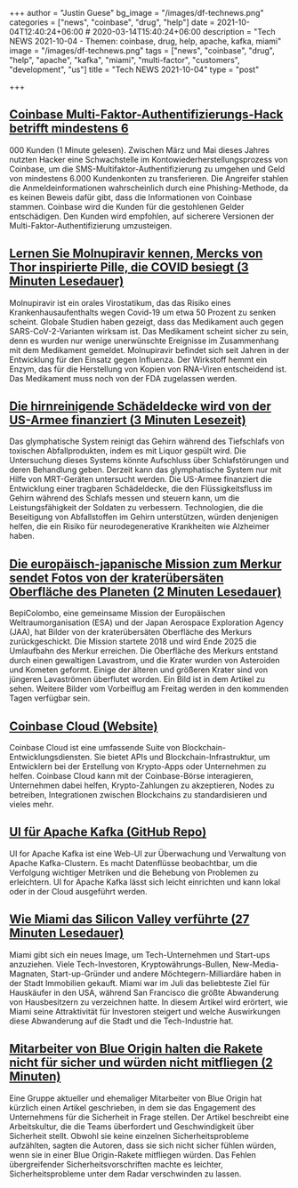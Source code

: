 +++
author = "Justin Guese"
bg_image = "/images/df-technews.png"
categories = ["news", "coinbase", "drug", "help"]
date = 2021-10-04T12:40:24+06:00 # 2020-03-14T15:40:24+06:00
description = "Tech NEWS 2021-10-04 - Themen: coinbase, drug, help, apache, kafka, miami"
image = "/images/df-technews.png"
tags = ["news", "coinbase", "drug", "help", "apache", "kafka", "miami", "multi-factor", "customers", "development", "us"]
title = "Tech NEWS 2021-10-04"
type = "post"

+++

## [Coinbase Multi-Faktor-Authentifizierungs-Hack betrifft mindestens 6](https://www.coindesk.com/business/2021/10/01/coinbase-multi-factor-authentication-hack-affects-at-least-6000-customers/)

000 Kunden (1 Minute gelesen). Zwischen März und Mai dieses Jahres nutzten Hacker eine Schwachstelle im Kontowiederherstellungsprozess von Coinbase, um die SMS-Multifaktor-Authentifizierung zu umgehen und Geld von mindestens 6.000 Kundenkonten zu transferieren. Die Angreifer stahlen die Anmeldeinformationen wahrscheinlich durch eine Phishing-Methode, da es keinen Beweis dafür gibt, dass die Informationen von Coinbase stammen. Coinbase wird die Kunden für die gestohlenen Gelder entschädigen. Den Kunden wird empfohlen, auf sicherere Versionen der Multi-Faktor-Authentifizierung umzusteigen.

## [Lernen Sie Molnupiravir kennen, Mercks von Thor inspirierte Pille, die COVID besiegt (3 Minuten Lesedauer)](https://arstechnica.com/science/2021/10/meet-molnupiravir-mercks-thor-inspired-pill-that-hammers-covid/)

 Molnupiravir ist ein orales Virostatikum, das das Risiko eines Krankenhausaufenthalts wegen Covid-19 um etwa 50 Prozent zu senken scheint. Globale Studien haben gezeigt, dass das Medikament auch gegen SARS-CoV-2-Varianten wirksam ist. Das Medikament scheint sicher zu sein, denn es wurden nur wenige unerwünschte Ereignisse im Zusammenhang mit dem Medikament gemeldet. Molnupiravir befindet sich seit Jahren in der Entwicklung für den Einsatz gegen Influenza. Der Wirkstoff hemmt ein Enzym, das für die Herstellung von Kopien von RNA-Viren entscheidend ist. Das Medikament muss noch von der FDA zugelassen werden.

## [Die hirnreinigende Schädeldecke wird von der US-Armee finanziert (3 Minuten Lesezeit)](https://newatlas.com/science/brain-cleaning-skullcap-sleep-glymphatic-system-us-army/)

 Das glymphatische System reinigt das Gehirn während des Tiefschlafs von toxischen Abfallprodukten, indem es mit Liquor gespült wird. Die Untersuchung dieses Systems könnte Aufschluss über Schlafstörungen und deren Behandlung geben. Derzeit kann das glymphatische System nur mit Hilfe von MRT-Geräten untersucht werden. Die US-Armee finanziert die Entwicklung einer tragbaren Schädeldecke, die den Flüssigkeitsfluss im Gehirn während des Schlafs messen und steuern kann, um die Leistungsfähigkeit der Soldaten zu verbessern. Technologien, die die Beseitigung von Abfallstoffen im Gehirn unterstützen, würden denjenigen helfen, die ein Risiko für neurodegenerative Krankheiten wie Alzheimer haben.

## [Die europäisch-japanische Mission zum Merkur sendet Fotos von der kraterübersäten Oberfläche des Planeten (2 Minuten Lesedauer)](https://www.theverge.com/2021/10/3/22707368/european-japan-mission-mercury-bepi-colombo-photos-space)

 BepiColombo, eine gemeinsame Mission der Europäischen Weltraumorganisation (ESA) und der Japan Aerospace Exploration Agency (JAA), hat Bilder von der kraterübersäten Oberfläche des Merkurs zurückgeschickt. Die Mission startete 2018 und wird Ende 2025 die Umlaufbahn des Merkur erreichen. Die Oberfläche des Merkurs entstand durch einen gewaltigen Lavastrom, und die Krater wurden von Asteroiden und Kometen geformt. Einige der älteren und größeren Krater sind von jüngeren Lavaströmen überflutet worden. Ein Bild ist in dem Artikel zu sehen. Weitere Bilder vom Vorbeiflug am Freitag werden in den kommenden Tagen verfügbar sein.

## [Coinbase Cloud (Website)](https://www.coinbase.com/cloud)

 Coinbase Cloud ist eine umfassende Suite von Blockchain-Entwicklungsdiensten. Sie bietet APIs und Blockchain-Infrastruktur, um Entwicklern bei der Erstellung von Krypto-Apps oder Unternehmen zu helfen. Coinbase Cloud kann mit der Coinbase-Börse interagieren, Unternehmen dabei helfen, Krypto-Zahlungen zu akzeptieren, Nodes zu betreiben, Integrationen zwischen Blockchains zu standardisieren und vieles mehr.

## [UI für Apache Kafka (GitHub Repo)](https://github.com/provectus/kafka-ui)

 UI for Apache Kafka ist eine Web-UI zur Überwachung und Verwaltung von Apache Kafka-Clustern. Es macht Datenflüsse beobachtbar, um die Verfolgung wichtiger Metriken und die Behebung von Problemen zu erleichtern. UI for Apache Kafka lässt sich leicht einrichten und kann lokal oder in der Cloud ausgeführt werden.

## [Wie Miami das Silicon Valley verführte (27 Minuten Lesedauer)](https://nymag.com/intelligencer/2021/09/how-miami-seduced-silicon-valley.html)

 Miami gibt sich ein neues Image, um Tech-Unternehmen und Start-ups anzuziehen. Viele Tech-Investoren, Kryptowährungs-Bullen, New-Media-Magnaten, Start-up-Gründer und andere Möchtegern-Milliardäre haben in der Stadt Immobilien gekauft. Miami war im Juli das beliebteste Ziel für Hauskäufer in den USA, während San Francisco die größte Abwanderung von Hausbesitzern zu verzeichnen hatte. In diesem Artikel wird erörtert, wie Miami seine Attraktivität für Investoren steigert und welche Auswirkungen diese Abwanderung auf die Stadt und die Tech-Industrie hat.

## [Mitarbeiter von Blue Origin halten die Rakete nicht für sicher und würden nicht mitfliegen (2 Minuten)](https://futurism.com/the-byte/blue-origin-employees-rocket-safe-wouldnt-ride)

 Eine Gruppe aktueller und ehemaliger Mitarbeiter von Blue Origin hat kürzlich einen Artikel geschrieben, in dem sie das Engagement des Unternehmens für die Sicherheit in Frage stellen. Der Artikel beschreibt eine Arbeitskultur, die die Teams überfordert und Geschwindigkeit über Sicherheit stellt. Obwohl sie keine einzelnen Sicherheitsprobleme aufzählten, sagten die Autoren, dass sie sich nicht sicher fühlen würden, wenn sie in einer Blue Origin-Rakete mitfliegen würden. Das Fehlen übergreifender Sicherheitsvorschriften machte es leichter, Sicherheitsprobleme unter dem Radar verschwinden zu lassen.

